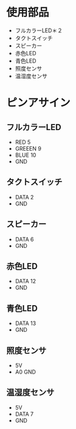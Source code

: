 # 使用部品
- フルカラーLED＊２
- タクトスイッチ
- スピーカー
- 赤色LED
- 青色LED
- 照度センサ
- 温湿度センサ

# ピンアサイン
## フルカラーLED
- RED 5
- GREEEN 9
- BLUE 10
- GND

## タクトスイッチ 
- DATA 2
- GND

## スピーカー
- DATA 6
- GND

## 赤色LED
- DATA 12
- GND 

## 青色LED
- DATA 13
- GND

## 照度センサ
- 5V
- A0 GND

## 温湿度センサ
- 5V
- DATA 7
- GND
